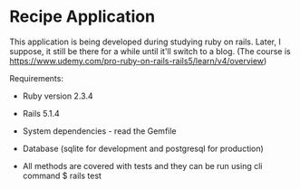 # Recipe Application

This application is being developed during studying ruby on rails. Later, I 
suppose, it still be there for a while until it'll switch to a blog.
(The course is https://www.udemy.com/pro-ruby-on-rails-rails5/learn/v4/overview)

Requirements:

* Ruby version 2.3.4

* Rails 5.1.4

* System dependencies - read the Gemfile

* Database (sqlite for development and postgresql for production)

* All methods are covered with tests and they can be run using cli command
$ rails test


